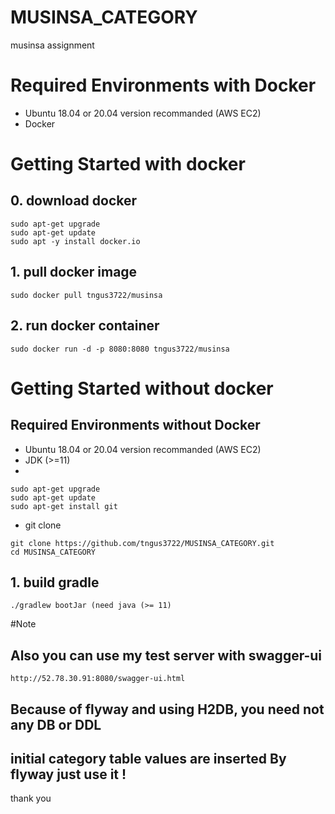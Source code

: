 # MUSINSA_CATEGORY
musinsa assignment

# Required Environments with Docker 
* Ubuntu 18.04 or 20.04 version recommanded (AWS EC2)
* Docker

# Getting Started with docker 
## 0. download docker
```
sudo apt-get upgrade
sudo apt-get update
sudo apt -y install docker.io
```
## 1. pull docker image
```
sudo docker pull tngus3722/musinsa
```

## 2. run docker container
```
sudo docker run -d -p 8080:8080 tngus3722/musinsa
```





# Getting Started without docker
## Required Environments without Docker
* Ubuntu 18.04 or 20.04 version recommanded (AWS EC2)
* JDK (>=11)
* 
```
sudo apt-get upgrade
sudo apt-get update
sudo apt-get install git
```
* git clone
```
git clone https://github.com/tngus3722/MUSINSA_CATEGORY.git
cd MUSINSA_CATEGORY
```

## 1. build gradle
```
./gradlew bootJar (need java (>= 11)
```





#Note
## Also you can use my test server with swagger-ui
```
http://52.78.30.91:8080/swagger-ui.html
```
## Because of flyway and using H2DB, you need not any DB or DDL
## initial category table values are inserted By flyway just use it !

thank you

